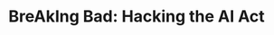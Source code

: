 ---
id: "breakingbad" # nochmal überlegen
method: "Projektseminar"
institution: "Hub of Computing and Data Science (HCDS), Fakultät für Mathematik, Informatik & Naturwissenschaften"
title: "BreAkIng Bad: Hacking the AI Act"
title_project:
title_short: "BreAkIng Bad"
period: "Apr 23 ­­- Mar 24 (12 months)"
foerderlinie: "Transferorientierte Data Literacy"
round: "2"
filter: "2"
lecture2go: "71043"
uhh_url: "https://www.hcl.uni-hamburg.de/ddlitlab/data-literacy-lehrlabor/zweite-foerderrunde/16-breaking-bad.html"
contributors: "Lucas Memmert, Dr. Michaela Regneri, Fabian Burmeister"
quote: "In einem besonderen hermeneutischen Lehransatz treten die Studierenden als „Advocatus Diaboli“ auf: Die Beratungskonzepte sollen zeigen, wie der AI Act mit minimalem Aufwand erfüllt wird und dabei wirtschaftlicher Profit und Inkaufnahme von gesellschaftlichem Risiko maximiert werden können."
text: |
    ## Das Projekt BreAkIng Bad

    Der Einfluss von KI auf das Leben vieler Menschen nimmt stetig zu. Wenngleich sich hierdurch große Chancen ergeben, entstehen auch erhebliche Risiken und ethische Herausforderungen. Die neue EU-KI-Regulierung (EU AI Act) versucht, diese Chancen und Risiken in Einklang zu bringen. Die Idee des Seminars ist es, Studierende über alle Fakultäten hinweg für die Gefahren im Umgang mit KI zu sensibilisieren und gleichzeitig ein erstes Gespür für unternehmerische Praxis im Kontext potentiell gewinngefährdender Gesetze zu bekommen. Hierbei sollen die Studierenden selbst Gestaltungsspielräume entlang des Gesetzesentwurfs anhand konkreter KI-Anwendungsfälle ausloten.

    Dies soll die Studierenden befähigen, KI kritisch und verantwortungsbewusst einzusetzen. Explizites Ziel war es, auch Studierende außerhalb der Informatik anzusprechen, da es sich um eine gesamtgesellschaftliche Herausforderung handelt und u.a. ethische, juristische, technische und betriebswirtschaftliche Aspekte vereint.

    ## Rückblick und Ergebnisse

    Das zentrale Ergebnis des Lehrprojekts war die praxisnahe und kritische Vermittlung von KI-basierten Datenpraktiken an die Studierenden. Das Lehrkonzept wurde in Zusammenarbeit mit der iDIGMA GmbH entwickelt und umfasste sowohl eigene Lehrinhalte als auch Gastlehreinheiten, um Chancen und Risiken von KI aus verschiedenen Perspektiven zu beleuchten. Themengerechte Literatur- und Materialempfehlungen wurden vorbereitet, um der Heterogenität der Studierenden gerecht zu werden.

    Der EU AI Act befand sich zu Beginn des Projektzeitraums noch in der Entwurfsphase. Insofern bestand ein erster wichtiger Schritt (und somit ein erstes Zwischenergebnis) in der Aufbereitung der rechtlichen Rahmenbedingungen in einem für das Seminar und die Studierenden (im Wesentlichen Nicht-Jurist:innen) angemessenen Rahmen. Eine praxisnahe Vermittlung der Inhalte war zentrales Ziel des Seminars. Hierfür sollten die Studierenden den EU AI Act anhand eines konkreten KI-Anwendungsfalls operationalisieren.

    Ein weiteres wichtiges Zwischenergebnis war daher die Entwicklung von für das Seminar passenden KI-Anwendungsfällen. Wichtiges Kriterium für die KI-Anwendungsfälle war, dass diese technisch realistisch umsetzbar sind, einen erheblichen betriebswirtschaftlichen Nutzen bieten und gleichzeitig mit ethischen (und ggf. rechtlichen) Risiken verbunden sind. Die Anwendungsfälle wurden vom Projektteam gemeinsam mit dem Praxispartner priorisiert und ausgearbeitet. Zudem wurden Handreichungen für die Lehrenden mit weiterführenden Informationen (z.B. ethische Bedenken, Bewertungen hinsichtlich des EU AI Acts) erarbeitet.

    ## Tipps von Lehrenden für Lehrende

    Im Rahmen des Lehrprojekts konnte die Einbindung und Zusammenarbeit mit unterschiedlichen Fachbereichen und außeruniversitären Akteuren erprobt werden, was als Bereicherung empfunden wird. Gerade für vielschichtige Phänomene wie „Digitalisierung“ oder „Data Literacy“ scheint dieser übergreifende Ansatz sinnvoll. Das Projekt vereint eine Vielzahl von fachlichen Perspektiven (u.a. rechtlich, betriebswirtschaftlich, technisch, ethisch). Neben der interdisziplinären Besetzung des Projektteams wurde daher im Rahmen des projektbasierten Lehransatzes die Rolle eines internen rechtlichen Experten (einer wissenschaftlichen Hilfskraft) erprobt, welcher die Lehrpersonen und insbesondere die Studierenden durch punktuelle fachliche Beratung unterstützt hat.

    Dieser Ansatz wurde als bereichernd empfunden und als potenzieller Weg zu mehr themenübergreifenden Lehrveranstaltungen. Innerhalb des Projektteams gab es sehr unterschiedliche Vorerfahrungen zu Lehrveranstaltungen und allgemeinen Gruppenarbeitsformaten, was viele wertvolle Impulse für anpassbare, teilweise hybride Veranstaltungsformate gab.

image: "https://www.hcl.uni-hamburg.de/16955045/deepmind-x-jiptoms98-unsplash-733x414-27ecf6033a57f20346cbcf59d28c803277196de6.jpg"
image_credit: "deepmind x / unsplash"
link_external:
stine: "WiSe 2023/24:  Projektseminar https://www.stine.uni-hamburg.de/scripts/mgrqispi.dll?APPNAME=CampusNet&PRGNAME=COURSEDETAILS&ARGUMENTS=-N000000000000001,-N000689,-N0,-N387474564107055,-N387474564113056,-N0,-N0,-N0"
---